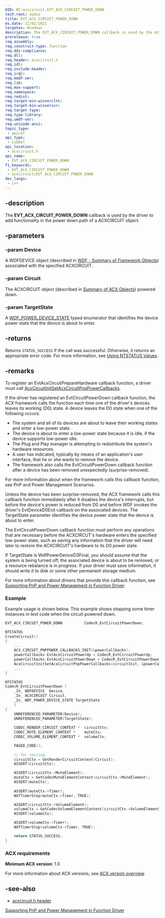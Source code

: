```yaml
---
UID: NC:acxcircuit.EVT_ACX_CIRCUIT_POWER_DOWN
tech.root: audio
title: EVT_ACX_CIRCUIT_POWER_DOWN
ms.date: 11/02/2021
targetos: Windows
description: The EVT_ACX_CIRCUIT_POWER_DOWN callback is used by the driver to add functionality in the power down path of an ACXCIRCUIT object.
prerelease: true
req.assembly: 
req.construct-type: function
req.ddi-compliance: 
req.dll: 
req.header: acxcircuit.h
req.idl: 
req.include-header: 
req.irql: 
req.kmdf-ver: 
req.lib: 
req.max-support: 
req.namespace: 
req.redist: 
req.target-min-winverclnt: 
req.target-min-winversvr: 
req.target-type: 
req.type-library: 
req.umdf-ver: 
req.unicode-ansi: 
topic_type:
 - apiref
api_type:
 - LibDef
api_location:
 - acxcircuit.h
api_name:
 - EVT_ACX_CIRCUIT_POWER_DOWN
f1_keywords:
 - EVT_ACX_CIRCUIT_POWER_DOWN
 - acxcircuit/EVT_ACX_CIRCUIT_POWER_DOWN
dev_langs:
 - c++
---
```


## -description

The **EVT_ACX_CIRCUIT_POWER_DOWN** callback is used by the driver to add functionality in the power down path of a ACXCIRCUIT object.

## -parameters

### -param Device

A WDFDEVICE object (described in  [WDF - Summary of Framework Objects](/windows-hardware/drivers/wdf/summary-of-framework-objects)) associated with the specified ACXCIRCUIT. 

### -param Circuit

The ACXCIRCUIT object (described in [Summary of ACX Objects](/windows-hardware/drivers/audio/acx-summary-of-objects)) powered down.

### -param TargetState

A [WDF_POWER_DEVICE_STATE](/windows-hardware/drivers/ddi/wdfdevice/ne-wdfdevice-_wdf_power_device_state) typed enumerator that identifies the device power state that the device is about to enter.

## -returns

Returns `STATUS_SUCCESS` if the call was successful. Otherwise, it returns an appropriate error code. For more information, see [Using NTSTATUS Values](/windows-hardware/drivers/kernel/using-ntstatus-values).

## -remarks

To register an EvtAcxCircuitPrepareHardware callback function, a driver must call [AcxCircuitInitSetAcxCircuitPnpPowerCallbacks](nf-acxcircuit-acxcircuitinitsetacxcircuitpnppowercallbacks.md).

If the driver has registered an EvtCircuitPowerDown callback function, the ACX framework calls the function each time one of the driver's devices leaves its working (D0) state. A device leaves the D0 state when one of the following occurs:

- The system and all of its devices are about to leave their working states and enter a low-power state.
- The device is about to enter a low-power state because it is idle, if the device supports low-power idle.
- The Plug and Play manager is attempting to redistribute the system's hardware resources.
- A user has indicated, typically by means of an application's user interface, that he or she wants to remove the device.
- The framework also calls the EvtCircuitPowerDown callback function after a device has been removed unexpectedly (surprise-removed).

For more information about when the framework calls this callback function, see PnP and Power Management Scenarios.

Unless the device has been surprise-removed, the ACX framework calls this callback function immediately after it disables the device's interrupts, but before the device's power is reduced from D0 and before WDF invokes the driver's EvtDeviceD0Exit callback on the associated devices. The TargetState parameter identifies the device power state that the device is about to enter. 

The EvtCircuitPowerDown callback function must perform any operations that are necessary before the ACXCIRCUT's hardware enters the specified low-power state, such as saving any information that the driver will need later to restore the ACXCIRCUIT's hardware to its D0 power state.

If TargetState is WdfPowerDeviceD3Final, you should assume that the system is being turned off, the associated device is about to be removed, or a resource rebalance is in progress. If your driver must save information, it should write it to disk or some other permanent storage medium.

For more information about drivers that provide this callback function, see 
[Supporting PnP and Power Management in Function Driver](/windows-hardware/drivers/wdf/supporting-pnp-and-power-management-in-function-drivers).

### Example

Example usage is shown below. This example shows stopping some timer instances in test code when the circuit powered down.


```cpp
EVT_ACX_CIRCUIT_POWER_DOWN          CodecR_EvtCircuitPowerDown;

NTSTATUS
CreateCircuit()
{
    ...
    ACX_CIRCUIT_PNPPOWER_CALLBACKS_INIT(&powerCallbacks);
    powerCallbacks.EvtAcxCircuitPowerUp = CodecR_EvtCircuitPowerUp;
    powerCallbacks.EvtAcxCircuitPowerDown = CodecR_EvtCircuitPowerDown;
    AcxCircuitInitSetAcxCircuitPnpPowerCallbacks(circuitInit, &powerCallbacks);
    ...
}

NTSTATUS
CodecR_EvtCircuitPowerDown (
    _In_ WDFDEVICE  Device,
    _In_ ACXCIRCUIT Circuit,
    _In_ WDF_POWER_DEVICE_STATE TargetState
    )
{
    UNREFERENCED_PARAMETER(Device);
    UNREFERENCED_PARAMETER(TargetState);
    
    CODEC_RENDER_CIRCUIT_CONTEXT *  circuitCtx;
    CODEC_MUTE_ELEMENT_CONTEXT *    muteCtx;
    CODEC_VOLUME_ELEMENT_CONTEXT *  volumeCtx;

    PAGED_CODE();
    
    // for testing. 
    circuitCtx = GetRenderCircuitContext(Circuit);
    ASSERT(circuitCtx);

    ASSERT(circuitCtx->MuteElement);
    muteCtx = GetCodecMuteElementContext(circuitCtx->MuteElement);
    ASSERT(muteCtx);
    
    ASSERT(muteCtx->Timer);
    WdfTimerStop(muteCtx->Timer, TRUE);

    ASSERT(circuitCtx->VolumeElement);
    volumeCtx = GetCodecVolumeElementContext(circuitCtx->VolumeElement);
    ASSERT(volumeCtx);

    ASSERT(volumeCtx->Timer);
    WdfTimerStop(volumeCtx->Timer, TRUE);

    return STATUS_SUCCESS;
}
```

### ACX requirements

**Minimum ACX version:** 1.0

For more information about ACX versions, see [ACX version overview](/windows-hardware/drivers/audio/acx-version-overview).

## -see-also

- [acxcircuit.h header](index.md)

[Supporting PnP and Power Management in Function Driver](/windows-hardware/drivers/wdf/supporting-pnp-and-power-management-in-function-drivers)

